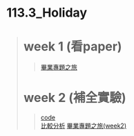 # 113.3_Holiday
> # week 1 (看paper)
>> [畢業專題之旅](https://github.com/marcoleung052/113.3_holiday/blob/741e351c1df3affc07647a144dcc9fbbdf6b63ac/%E7%95%A2%E6%A5%AD%E5%B0%88%E9%A1%8C%E4%B9%8B%E6%97%85.pptx "游標顯示")  
> # week 2 (補全實驗)
>> [code](https://github.com/marcoleung052/113.3_holiday/blob/ddf2450fe5fb7085775279a707e0064095bce0e4/test.ipynb "游標顯示")  
>> [比較分析](https://github.com/marcoleung052/113.3_holiday/blob/4d435c83fabf7761a50667abbcfa2f303966693b/%E6%AF%94%E8%BC%83%E5%88%86%E6%9E%90.pdf "游標顯示")
>> [畢業專題之旅(week2)](https://github.com/marcoleung052/113.3_holiday/blob/3a8847d9af26ef6296ac0586de3285459029215c/%E7%95%A2%E6%A5%AD%E5%B0%88%E9%A1%8C%E4%B9%8B%E6%97%85%20(w2).pptx "游標顯示")
